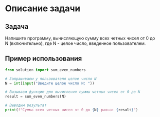 # Описание задачи

## Задача

Напишите программу, вычисляющую сумму всех четных чисел от 0 до N (включительно), где N - целое число, введенное пользователем.

## Пример использования

```python
from solution import sum_even_numbers

# Запрашиваем у пользователя целое число N
N = int(input("Введите целое число N: "))

# Вызываем функцию для вычисления суммы четных чисел от 0 до N
result = sum_even_numbers(N)

# Выводим результат
print(f"Сумма всех четных чисел от 0 до {N} равна: {result}")
